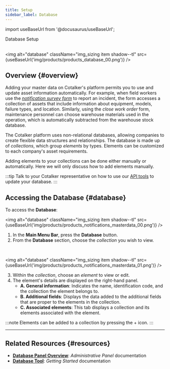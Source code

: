 ```yaml
---
title: Setup
sidebar_label: Database
---
```


import useBaseUrl from '@docusaurus/useBaseUrl'; 

<span className="hero__title">Database Setup</span>
<br/>
<br/>

<img alt="database" className="img_sizing item shadow--tl" src={useBaseUrl('img/products/products_database_00.png')} />
<br/>

## Overview {#overview}
Adding your master data on Cotalker's platform permits you to use and update asset information automatically. For example, when field workers use the [_notification survey form_](/docs/products/workflows/notifications/surveys) to report an incident, the form accesses a collection of assets that include information about equipment, models, failure types, and location. Similarly, using the _close work order_ form, maintenance personnel can choose warehouse materials used in the operation, which is automatically subtracted from the warehouse stock database.

The Cotalker platform uses non-relational databases, allowing companies to create flexible data structures and relationships. The database is made up of _collections_, which group _elements_ by types. Elements can be customized to each company's asset requirements.

Adding elements to your collections can be done either manually or automatically. Here we will only discuss how to add elements manually. 

:::tip
Talk to your Cotalker representative on how to use our [API tools](/docs/documentation/api/overview_api) to update your database.
:::

## Accessing the Database {#database}
To access the **Database**:

<img alt="database" className="img_sizing item shadow--tl" src={useBaseUrl('img/products/products_notifications_masterdata_00.png')} />
<br/>

<div className="margin-left--lg">

1. In the **Main Menu Bar**, press the **Database** button.
2. From the **Database** section, choose the _collection_ you wish to view.

</div>
<br/>

<img alt="database" className="img_sizing item shadow--tl" src={useBaseUrl('img/products/products_notifications_masterdata_01.png')} />
<br/>

<div className="margin-left--lg">

3. Within the _collection_, choose an _element_ to view or edit.
4. The element's details are displayed on the right-hand panel.
    - **A. General information**: Indicates the name, identification code, and the collection the element belongs to.
    - **B. Additional fields**: Displays the data added to the additional fields that are proper to the elements in the collection.
    - **C. Associated elements**: This tab displays a collection and its elements associated with the element.

:::note
Elements can be added to a collection by pressing the <span className="badge badge--secondary">+</span> icon.
:::

</div>

----

## Related Resources {#resources}
- [**Database Panel Overview**](/docs/documentation/admin/database/admin_database_overview): _Administrative Panel_ documentation
- [**Database Tool**](/docs/documentation/client/database): _Getting Started_ documentation